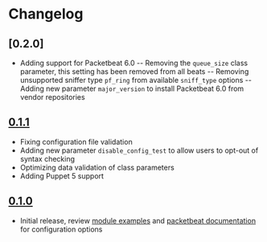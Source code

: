 Changelog
=========

## [0.2.0]

- Adding support for Packetbeat 6.0
-- Removing the `queue_size` class parameter, this setting has been removed from all beats
-- Removing unsupported sniffer type `pf_ring` from available `sniff_type` options
-- Adding new parameter `major_version` to install Packetbeat 6.0 from vendor repositories

## [0.1.1](https://github.com/corey-hammerton/puppet-packetbeat/tree/0.1.1)

- Fixing configuration file validation
- Adding new parameter `disable_config_test` to allow users to opt-out of syntax checking
- Optimizing data validation of class parameters
- Adding Puppet 5 support

## [0.1.0](https://github.com/corey-hammerton/puppet-packetbeat/tree/0.1.0)

- Initial release, review [module examples](https://github.com/corey-hammerton/puppet-packetbeat/blob/0.1.0/examples/init.pp) and [packetbeat documentation](https://www.elastic.co/guide/en/beats/packetbeat/current/index.html)
  for configuration options
